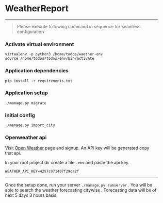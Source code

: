 # WeatherReport

---

>Please execute following command in sequence for seamless configuration

### Activate virtual environment

````shell
virtualenv -p python3 /home/todos/waether-env
source /home/todos/todos-env/bin/activate
````

### Application dependencies
```shell
pip install -r requirements.txt
```

### Application setup

```shell
./manage.py migrate
```

### initial config

```shell
./manage.py import_city
```

### Openweather api

Visit <a href="https://home.openweathermap.org/">Open Weather</a> page and signup. An API key will be generated copy that api.

In your root project dir create a file `.env` and paste the api key.

```shell
WEATHER_API_KEY=4297c971407f29ca2f
```

---
Once the setup done, run your server  `./manage.py runserver` . You will be able to search the weather forecasting
citywise . Forecasting data will be of next 5 days 3 hours basis.
